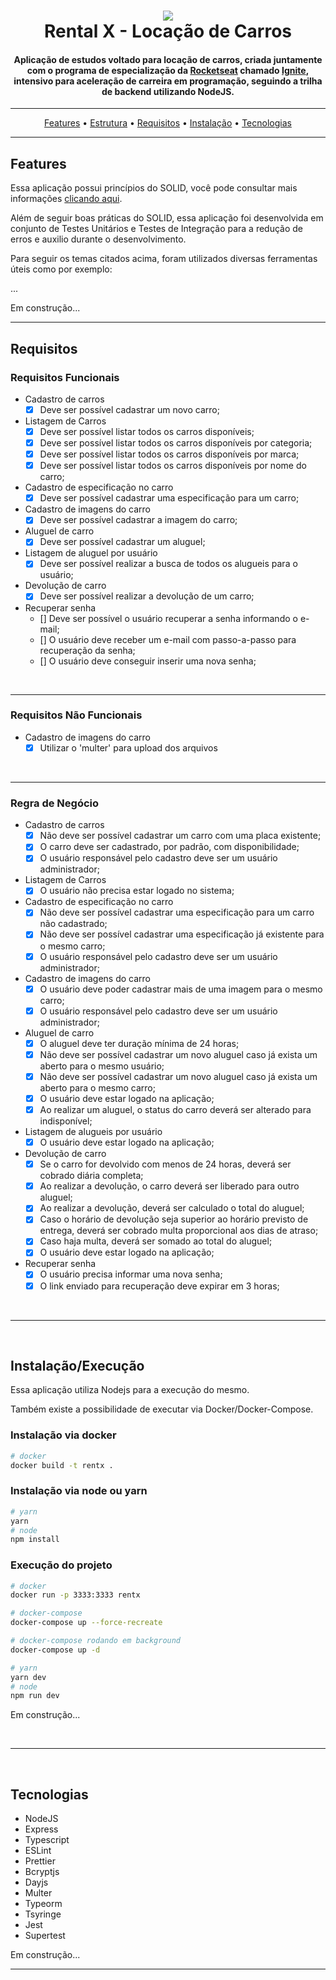 <h1 align="center">
  <img src="https://i.imgur.com/oUAKMC5.png"/>
  <br>
  Rental X - Locação de Carros
  <br>
</h1>

<h4 align="center">Aplicação de estudos voltado para locação de carros, criada juntamente com o programa de especialização da <a href="https://www.rocketseat.com.br/" target="_blank">Rocketseat</a> chamado <a href="https://www.rocketseat.com.br/ignite">Ignite</a>, intensivo para aceleração de carreira em programação, seguindo a trilha de backend utilizando NodeJS.</h4>

<hr>

<p align="center">
  <a href="#features">Features</a> •
  <a href="#estrutura">Estrutura</a> •
  <a href="#requisitos">Requisitos</a> •
  <a href="#instalação">Instalação</a> •
  <a href="#tecnologias">Tecnologias</a>
</p>

<hr>

## Features
Essa aplicação possui princípios do SOLID, você pode consultar mais informações [clicando aqui]("https://medium.com/backticks-tildes/the-s-o-l-i-d-principles-in-pictures-b34ce2f1e898").

Além de seguir boas práticas do SOLID, essa aplicação foi desenvolvida em conjunto de Testes Unitários e Testes de Integração para a redução de erros e auxilio durante o desenvolvimento.


Para seguir os temas citados acima, foram utilizados diversas ferramentas úteis como por exemplo:

...

Em construção...
<hr>

## Requisitos
### Requisitos Funcionais
- Cadastro de carros
  - [X] Deve ser possível cadastrar um novo carro;

- Listagem de Carros
  - [X] Deve ser possível listar todos os carros disponíveis;
  - [X] Deve ser possível listar todos os carros disponíveis por categoria;
  - [X] Deve ser possível listar todos os carros disponíveis por marca;
  - [X] Deve ser possível listar todos os carros disponíveis por nome do carro;

- Cadastro de especificação no carro
  - [X] Deve ser possível cadastrar uma especificação para um carro;

- Cadastro de imagens do carro
  - [X] Deve ser possível cadastrar a imagem do carro;

- Aluguel de carro
  - [X] Deve ser possível cadastrar um aluguel;

- Listagem de aluguel por usuário
  - [X] Deve ser possível realizar a busca de todos os alugueis para o usuário;

- Devolução de carro
  - [X] Deve ser possível realizar a devolução de um carro;

- Recuperar senha
  - [] Deve ser possível o usuário recuperar a senha informando o e-mail;
  - [] O usuário deve receber um e-mail com passo-a-passo para recuperação da senha;
  - [] O usuário deve conseguir inserir uma nova senha;

<br>
<hr>

### Requisitos Não Funcionais
- Cadastro de imagens do carro
  - [X] Utilizar o 'multer' para upload dos arquivos
<br>
<hr>

### Regra de Negócio
- Cadastro de carros
  - [X] Não deve ser possível cadastrar um carro com uma placa existente;
  - [X] O carro deve ser cadastrado, por padrão, com disponibilidade;
  - [X] O usuário responsável pelo cadastro deve ser um usuário administrador;

- Listagem de Carros
  - [X] O usuário não precisa estar logado no sistema;

- Cadastro de especificação no carro
  - [X] Não deve ser possível cadastrar uma especificação para um carro não cadastrado;
  - [X] Não deve ser possível cadastrar uma especificação já existente para o mesmo carro;
  - [X] O usuário responsável pelo cadastro deve ser um usuário administrador;

- Cadastro de imagens do carro
  - [X] O usuário deve poder cadastrar mais de uma imagem para o mesmo carro;
  - [X] O usuário responsável pelo cadastro deve ser um usuário administrador;

- Aluguel de carro
  - [X] O aluguel deve ter duração mínima de 24 horas;
  - [X] Não deve ser possível cadastrar um novo aluguel caso já exista um aberto para o mesmo usuário;
  - [X] Não deve ser possível cadastrar um novo aluguel caso já exista um aberto para o mesmo carro;
  - [X] O usuário deve estar logado na aplicação;
  - [X] Ao realizar um aluguel, o status do carro deverá ser alterado para indisponível;

- Listagem de alugueis por usuário
  - [X] O usuário deve estar logado na aplicação;

- Devolução de carro
  - [X] Se o carro for devolvido com menos de 24 horas, deverá ser cobrado diária completa;
  - [X] Ao realizar a devolução, o carro deverá ser liberado para outro aluguel;
  - [X] Ao realizar a devolução, deverá ser calculado o total do aluguel;
  - [X] Caso o horário de devolução seja superior ao horário previsto de entrega, deverá ser cobrado multa proporcional aos dias de atraso;
  - [X] Caso haja multa, deverá ser somado ao total do aluguel;
  - [X] O usuário deve estar logado na aplicação;

- Recuperar senha
  - [X] O usuário precisa informar uma nova senha;
  - [X] O link enviado para recuperação deve expirar em 3 horas;
<br>
<hr>
<br>

## Instalação/Execução
Essa aplicação utiliza Nodejs para a execução do mesmo.

Também existe a possibilidade de executar via Docker/Docker-Compose.

### Instalação via docker

```bash
# docker
docker build -t rentx .
```

### Instalação via node ou yarn
```bash
# yarn
yarn
# node
npm install
```

### Execução do projeto
```bash
# docker
docker run -p 3333:3333 rentx

# docker-compose
docker-compose up --force-recreate

# docker-compose rodando em background
docker-compose up -d

# yarn
yarn dev
# node
npm run dev
```

Em construção...

<br>
<hr>
<br>

## Tecnologias
- NodeJS
- Express
- Typescript
- ESLint
- Prettier
- Bcryptjs
- Dayjs
- Multer
- Typeorm
- Tsyringe
- Jest
- Supertest

Em construção...
<br>
<hr>
<br>
